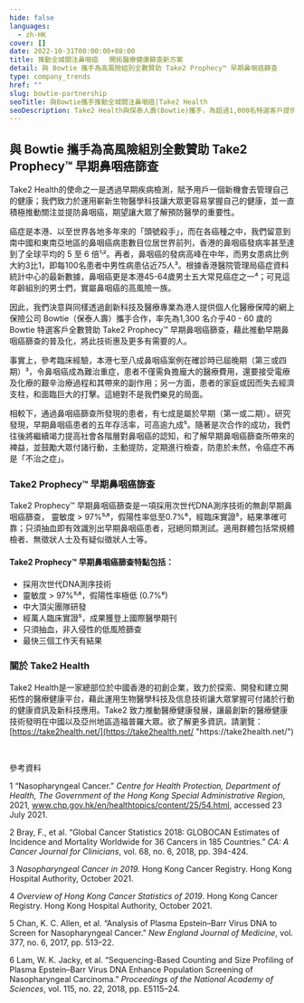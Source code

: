 ```yaml
---
hide: false
languages:
  - zh-HK
cover: []
date: 2022-10-31T00:00:00+08:00
title: 推動全城關注鼻咽癌 　開拓醫療健康篩查新方案
detail: 與 Bowtie 攜手為高風險組別全數贊助 Take2 Prophecy™ 早期鼻咽癌篩查
type: company_trends
href: ""
slug: bowtie-partnership
seoTitle: 與Bowtie攜手推動全城關注鼻咽癌|Take2 Health
seoDescription: Take2 Health與保泰人壽(Bowtie)攜手，為超過1,000名特選客戶提供Take2 Prophecy™早期鼻咽癌篩查，藉此推廣預防醫學。
---
```

## **與 Bowtie 攜手為高風險組別全數贊助 Take2 Prophecy™ 早期鼻咽癌篩查**

Take2 Health的使命之一是透過早期疾病檢測，賦予用戶一個新機會去管理自己的健康；我們致力於運用嶄新生物醫學科技讓大眾更容易掌握自己的健康，並一直積極推動關注並提防鼻咽癌，期望讓大眾了解預防醫學的重要性。

癌症是本港、以至世界各地多年來的「頭號殺手」，而在各癌種之中，我們留意到南中國和東南亞地區的鼻咽癌病患數目位居世界前列，香港的鼻咽癌發病率甚至達到了全球平均的 5 至 6 倍¹˒²。再者，鼻咽癌的發病高峰在中年，而男女患病比例大約3比1，即每100名患者中男性病患佔近75人³。根據香港醫院管理局癌症資料統計中心的最新數據，鼻咽癌更是本港45-64歲男士五大常見癌症之一⁴；可見這年齡組別的男士們，實屬鼻咽癌的高風險一族。

因此，我們決意與同樣透過創新科技及醫療專業為港人提供個人化醫療保障的網上保險公司 Bowtie（保泰人壽）攜手合作，率先為1,300 名介乎40 - 60 歲的 Bowtie 特選客戶全數贊助 Take2 Prophecy™ 早期鼻咽癌篩查，藉此推動早期鼻咽癌篩查的普及化，將此技術惠及更多有需要的人。

事實上，參考臨床經驗，本港七至八成鼻咽癌案例在確診時已屆晚期（第三或四期）³，令鼻咽癌成為難治重症，患者不僅需負擔龐大的醫療費用，還要接受電療及化療的艱辛治療過程和其帶來的副作用；另一方面，患者的家庭或因而失去經濟支柱，和面臨巨大的打擊。這絕對不是我們樂見的局面。

相較下，通過鼻咽癌篩查所發現的患者，有七成是屬於早期（第一或二期）。研究發現，早期鼻咽癌患者的五年存活率，可高逾九成⁵。隨著是次合作的成功，我們往後將繼續竭力提高社會各階層對鼻咽癌的認知，和了解早期鼻咽癌篩查所帶來的裨益，並鼓勵大眾付諸行動，主動提防，定期進行檢查，防患於未然，令癌症不再是「不治之症」。

### **Take2 Prophecy™ 早期鼻咽癌篩查**

Take2 Prophecy™ 早期鼻咽癌篩查是一項採用次世代DNA測序技術的無創早期鼻咽癌篩查， 靈敏度 > 97%⁵˒⁶，假陽性率低至0.7%⁶，經臨床實證⁵，結果準確可靠；只須抽血即有效識別出早期鼻咽癌患者，冠絕同類測試。適用群體包括常規體檢者、無徵狀人士及有疑似徵狀人士等。

#### Take2 Prophecy™ 早期鼻咽癌篩查特點包括：

* 採用次世代DNA測序技術
* 靈敏度 > 97%⁵˒⁶，假陽性率極低 (0.7%⁶)
* 中大頂尖團隊研發
* 經萬人臨床實證⁵，成果獲登上國際醫學期刊
* 只須抽血，非入侵性的低風險篩查
* 最快三個工作天有結果

### **關於 Take2** Health

Take2 Health是一家總部位於中國香港的初創企業，致力於探索、開發和建立開拓性的醫療健康平台，藉此運用生物醫學科技及信息技術讓大眾掌握可付諸於行動的健康資訊及新科技應用。Take2 致力推動醫療健康發展，讓最創新的醫療健康技術發明在中國以及亞州地區造福普羅大眾。欲了解更多資訊，請瀏覽：[https://take2health.net/](https://take2health.net/ "https\://take2health.net/")

<br/>

參考資料

1 “Nasopharyngeal Cancer.” *Centre for Health Protection, Department of Health, The Government of the Hong Kong Special Administrative Region*, 2021, www.chp.gov.hk/en/healthtopics/content/25/54.html, accessed 23 July 2021.

2 Bray, F., et al. “Global Cancer Statistics 2018: GLOBOCAN Estimates of Incidence and Mortality Worldwide for 36 Cancers in 185 Countries.” *CA: A Cancer Journal for Clinicians*, vol. 68, no. 6, 2018, pp. 394-424.

3 *Nasopharyngeal Cancer in 2019.* Hong Kong Cancer Registry. Hong Kong Hospital Authority, October 2021.

4 *Overview of Hong Kong Cancer Statistics of 2019*. Hong Kong Cancer Registry. Hong Kong Hospital Authority, October 2021.

5 Chan, K. C. Allen, et al. “Analysis of Plasma Epstein–Barr Virus DNA to Screen for Nasopharyngeal Cancer.” *New England Journal of Medicine*, vol. 377, no. 6, 2017, pp. 513–22.

6 Lam, W. K. Jacky, et al. “Sequencing-Based Counting and Size Profiling of Plasma Epstein–Barr Virus DNA Enhance Population Screening of Nasopharyngeal Carcinoma.” *Proceedings of the National* *Academy of Sciences*, vol. 115, no. 22, 2018, pp. E5115–24.